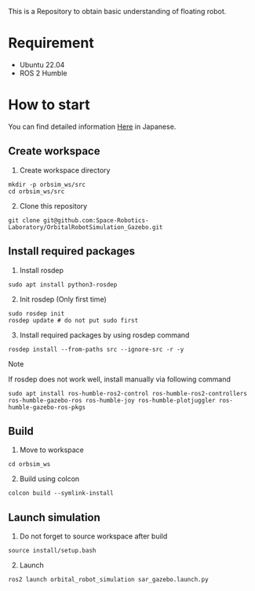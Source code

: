 This is a Repository to obtain basic understanding of floating robot.

# Requirement
- Ubuntu 22.04
- ROS 2 Humble

# How to start
You can find detailed information [Here](https://srl.esa.io/posts/623/edit) in Japanese.

## Create workspace

1. Create workspace directory
```
mkdir -p orbsim_ws/src
cd orbsim_ws/src
```
2. Clone this repository
```orbsim_ws/src
git clone git@github.com:Space-Robotics-Laboratory/OrbitalRobotSimulation_Gazebo.git
```

## Install required packages
1. Install rosdep
```
sudo apt install python3-rosdep
```
2. Init rosdep (Only first time)
```
sudo rosdep init
rosdep update # do not put sudo first
```
3. Install required packages by using rosdep command
```At ormsim_ws directory
rosdep install --from-paths src --ignore-src -r -y
```

> [!NOTE]
>If rosdep does not work well, install manually via following command
>```
>sudo apt install ros-humble-ros2-control ros-humble-ros2-controllers ros-humble-gazebo-ros ros-humble-joy ros-humble-plotjuggler ros-humble-gazebo-ros-pkgs
>```

## Build
1. Move to workspace
```
cd orbsim_ws
```
2. Build using colcon
```At ormsim_ws directory
colcon build --symlink-install
```

## Launch simulation
1. Do not forget to source workspace after build
``` At ormsim_ws directory
source install/setup.bash
```

2. Launch
``` At ormsim_ws directory
ros2 launch orbital_robot_simulation sar_gazebo.launch.py
```